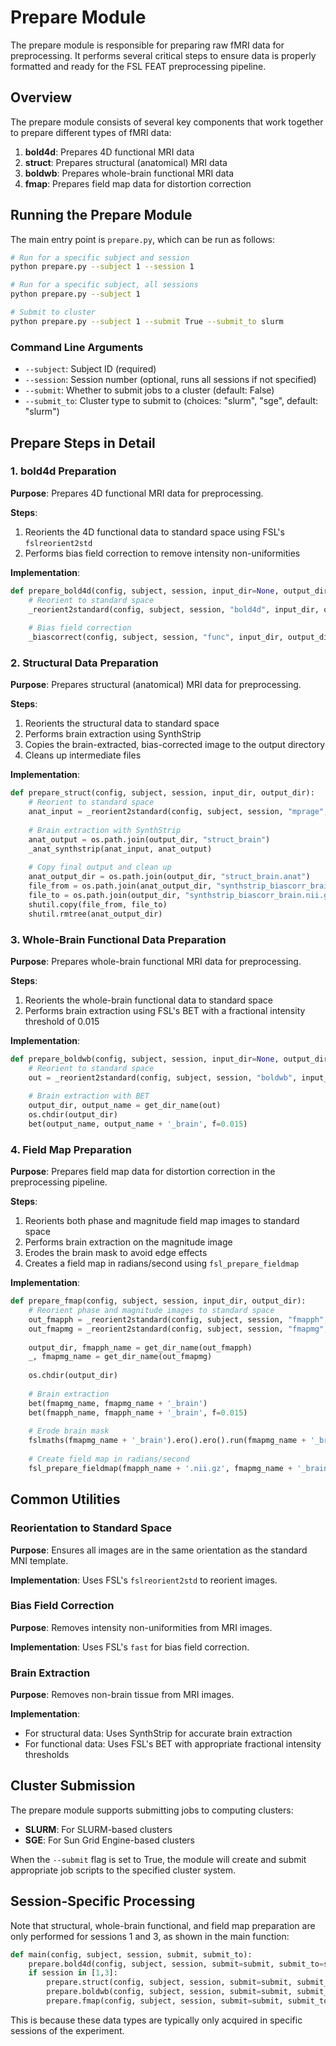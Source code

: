 # Prepare Module

The prepare module is responsible for preparing raw fMRI data for preprocessing. It performs several critical steps to ensure data is properly formatted and ready for the FSL FEAT preprocessing pipeline.

## Overview

The prepare module consists of several key components that work together to prepare different types of fMRI data:

1. **bold4d**: Prepares 4D functional MRI data
2. **struct**: Prepares structural (anatomical) MRI data
3. **boldwb**: Prepares whole-brain functional MRI data
4. **fmap**: Prepares field map data for distortion correction

## Running the Prepare Module

The main entry point is `prepare.py`, which can be run as follows:

```bash
# Run for a specific subject and session
python prepare.py --subject 1 --session 1

# Run for a specific subject, all sessions
python prepare.py --subject 1

# Submit to cluster
python prepare.py --subject 1 --submit True --submit_to slurm
```

### Command Line Arguments

- `--subject`: Subject ID (required)
- `--session`: Session number (optional, runs all sessions if not specified)
- `--submit`: Whether to submit jobs to a cluster (default: False)
- `--submit_to`: Cluster type to submit to (choices: "slurm", "sge", default: "slurm")

## Prepare Steps in Detail

### 1. bold4d Preparation

**Purpose**: Prepares 4D functional MRI data for preprocessing.

**Steps**:
1. Reorients the 4D functional data to standard space using FSL's `fslreorient2std`
2. Performs bias field correction to remove intensity non-uniformities

**Implementation**:
```python
def prepare_bold4d(config, subject, session, input_dir=None, output_dir=None):
    # Reorient to standard space
    _reorient2standard(config, subject, session, "bold4d", input_dir, output_dir)
    
    # Bias field correction
    _biascorrect(config, subject, session, "func", input_dir, output_dir)
```

### 2. Structural Data Preparation

**Purpose**: Prepares structural (anatomical) MRI data for preprocessing.

**Steps**:
1. Reorients the structural data to standard space
2. Performs brain extraction using SynthStrip
3. Copies the brain-extracted, bias-corrected image to the output directory
4. Cleans up intermediate files

**Implementation**:
```python
def prepare_struct(config, subject, session, input_dir, output_dir):
    # Reorient to standard space
    anat_input = _reorient2standard(config, subject, session, "mprage", input_dir, output_dir)
    
    # Brain extraction with SynthStrip
    anat_output = os.path.join(output_dir, "struct_brain")
    _anat_synthstrip(anat_input, anat_output)
    
    # Copy final output and clean up
    anat_output_dir = os.path.join(output_dir, "struct_brain.anat")
    file_from = os.path.join(anat_output_dir, "synthstrip_biascorr_brain.nii.gz")
    file_to = os.path.join(output_dir, "synthstrip_biascorr_brain.nii.gz")
    shutil.copy(file_from, file_to)
    shutil.rmtree(anat_output_dir)
```

### 3. Whole-Brain Functional Data Preparation

**Purpose**: Prepares whole-brain functional MRI data for preprocessing.

**Steps**:
1. Reorients the whole-brain functional data to standard space
2. Performs brain extraction using FSL's BET with a fractional intensity threshold of 0.015

**Implementation**:
```python
def prepare_boldwb(config, subject, session, input_dir=None, output_dir=None):
    # Reorient to standard space
    out = _reorient2standard(config, subject, session, "boldwb", input_dir, output_dir)
    
    # Brain extraction with BET
    output_dir, output_name = get_dir_name(out)
    os.chdir(output_dir)
    bet(output_name, output_name + '_brain', f=0.015)
```

### 4. Field Map Preparation

**Purpose**: Prepares field map data for distortion correction in the preprocessing pipeline.

**Steps**:
1. Reorients both phase and magnitude field map images to standard space
2. Performs brain extraction on the magnitude image
3. Erodes the brain mask to avoid edge effects
4. Creates a field map in radians/second using `fsl_prepare_fieldmap`

**Implementation**:
```python
def prepare_fmap(config, subject, session, input_dir, output_dir):
    # Reorient phase and magnitude images to standard space
    out_fmapph = _reorient2standard(config, subject, session, "fmapph", input_dir, output_dir)
    out_fmapmg = _reorient2standard(config, subject, session, "fmapmg", input_dir, output_dir)
    
    output_dir, fmapph_name = get_dir_name(out_fmapph)
    _, fmapmg_name = get_dir_name(out_fmapmg)
    
    os.chdir(output_dir)
    
    # Brain extraction
    bet(fmapmg_name, fmapmg_name + '_brain')
    bet(fmapph_name, fmapph_name + '_brain', f=0.015)
    
    # Erode brain mask
    fslmaths(fmapmg_name + '_brain').ero().ero().run(fmapmg_name + '_brain_ero')
    
    # Create field map in radians/second
    fsl_prepare_fieldmap(fmapph_name + '.nii.gz', fmapmg_name + '_brain_ero.nii.gz', 'fmap_rads', 1.02)
```

## Common Utilities

### Reorientation to Standard Space

**Purpose**: Ensures all images are in the same orientation as the standard MNI template.

**Implementation**: Uses FSL's `fslreorient2std` to reorient images.

### Bias Field Correction

**Purpose**: Removes intensity non-uniformities from MRI images.

**Implementation**: Uses FSL's `fast` for bias field correction.

### Brain Extraction

**Purpose**: Removes non-brain tissue from MRI images.

**Implementation**: 
- For structural data: Uses SynthStrip for accurate brain extraction
- For functional data: Uses FSL's BET with appropriate fractional intensity thresholds

## Cluster Submission

The prepare module supports submitting jobs to computing clusters:

- **SLURM**: For SLURM-based clusters
- **SGE**: For Sun Grid Engine-based clusters

When the `--submit` flag is set to True, the module will create and submit appropriate job scripts to the specified cluster system.

## Session-Specific Processing

Note that structural, whole-brain functional, and field map preparation are only performed for sessions 1 and 3, as shown in the main function:

```python
def main(config, subject, session, submit, submit_to):
    prepare.bold4d(config, subject, session, submit=submit, submit_to=submit_to)
    if session in [1,3]:
        prepare.struct(config, subject, session, submit=submit, submit_to=submit_to)
        prepare.boldwb(config, subject, session, submit=submit, submit_to=submit_to)
        prepare.fmap(config, subject, session, submit=submit, submit_to=submit_to)
```

This is because these data types are typically only acquired in specific sessions of the experiment. 
